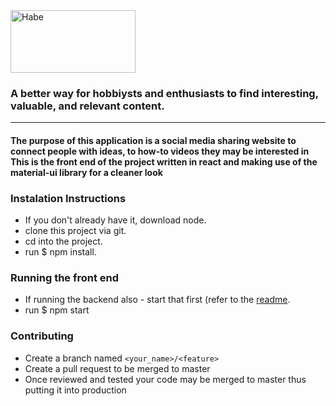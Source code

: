 <img src = https://github.com/asfopoo/habe/blob/master/src/Assets/Images/Håbe.svg alt="Habe" width="200" height="100"/>  

### A better way for hobbiysts and enthusiasts to find interesting, valuable, and relevant content.
---  

#### The purpose of this application is a social media sharing website to connect people with ideas, to how-to videos they may be interested in  This is the front end of the project written in react and making use of the material-ui library for a cleaner look

### Instalation Instructions
- If you don't already have it, download node.  
- clone this project via git.  
- cd into the project.  
- run $ npm install.    

### Running the front end
- If running the backend also - start that first (refer to the [readme](https://github.com/asfopoo/habeServer/tree/master).    
- run $ npm start  

### Contributing
- Create a branch named `<your_name>/<feature>`    
- Create a pull request to be merged to master  
- Once reviewed and tested your code may be merged to master thus putting it into production 
